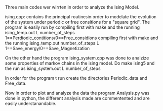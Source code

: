 Three main codes wer wirrten in order to analyze the Ising Model.

ising.cpp: contains the principal routinesin order to modelate the evolution of the system under periodic or free consitions for a "square grid". The program is easily run by
  compiling first with make and the running ising_temp.out L number_of_steps 1==Perdiodic_contitions/0==Free_considions  compiling first with make and the running ising_temp.out number_of_steps L 1==Save_energy/0==Save_Magnetization
  
 On the other hand the program ising_system.cpp was done to analzize some properties of markov chains in the ising model. Do make ising5 and the run as 
   ising_system.out L number_of_steps
   
  In order for the program t run create the directories Periodic_data and Free_data. 
  
  Now in order to plot and analyze the data the program Analysis.py was done in python, the different analysis made are commentented and are easily understanandable.
